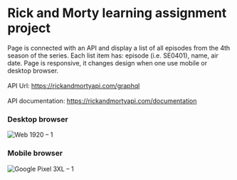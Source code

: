 # Rick and Morty learning assignment project

Page is connected with an API and display a list of all episodes from the 4th season of the series. Each list item has: episode (i.e. SE0401), name, air date.
Page is responsive, it changes design when one use mobile or desktop browser.
<br></br>
API Url: https://rickandmortyapi.com/graphql
<br></br>
API documentation: https://rickandmortyapi.com/documentation 

### Desktop browser
![Web 1920 – 1](https://user-images.githubusercontent.com/101999487/216736078-7cbcf928-11c1-43f9-8abd-df55ebfe0a71.png)

### Mobile browser
![Google Pixel 3XL – 1](https://user-images.githubusercontent.com/101999487/216779884-0c855bc2-2f36-4904-bc20-d3f04001ef18.png)
